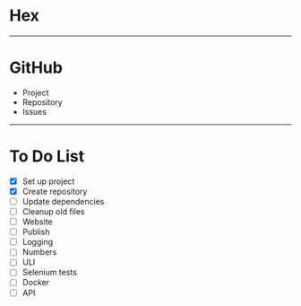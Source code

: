 # Hex #

---

# GitHub

* Project
* Repository
* Issues

---

# To Do List

* [x] Set up project
* [x] Create repository
* [ ] Update dependencies
* [ ] Cleanup old files
* [ ] Website
* [ ] Publish
* [ ] Logging
* [ ] Numbers
* [ ] ULI
* [ ] Selenium tests
* [ ] Docker
* [ ] API
